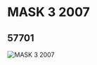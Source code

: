 # MASK 3  2007
## 57701
![MASK 3  2007](https://lc-www-live-s.legocdn.com/media/bricks/5/2/4508211.jpg)